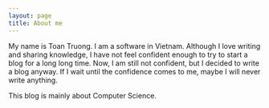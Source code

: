```yaml
---
layout: page
title: About me
---
```


My name is Toan Truong. I am a software in Vietnam. Although I love writing and sharing knowledge, I have not feel confident enough to try to start a blog for a long long time. Now, I am still not confident, but I decided to write a blog anyway. If I wait until the confidence comes to me, maybe I will never write anything.

This blog is mainly about Computer Science.
